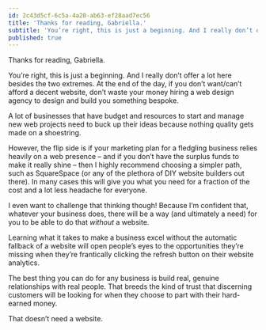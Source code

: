 ```yaml
---
id: 2c43d5cf-6c5a-4a20-ab63-ef28aad7ec56
title: 'Thanks for reading, Gabriella.'
subtitle: 'You’re right, this is just a beginning. And I really don’t offer a lot here besides the two extremes. At the end of the day, if you don’t…'
published: true
---
```




Thanks for reading, Gabriella.

You’re right, this is just a beginning. And I really don’t offer a lot here besides the two extremes. At the end of the day, if you don’t want/can’t afford a decent website, don’t waste your money hiring a web design agency to design and build you something bespoke.

A lot of businesses that have budget and resources to start and manage new web projects need to buck up their ideas because nothing quality gets made on a shoestring.

However, the flip side is if your marketing plan for a fledgling business relies heavily on a web presence – and if you don’t have the surplus funds to make it really shine – then I highly recommend choosing a simpler path, such as SquareSpace (or any of the plethora of DIY website builders out there). In many cases this will give you what you need for a fraction of the cost and a lot less headache for everyone.

I even want to challenge that thinking though! Because I’m confident that, whatever your business does, there will be a way (and ultimately a need) for you to be able to do that *without* a website.

Learning what it takes to make a business excel without the automatic fallback of a website will open people’s eyes to the opportunities they’re missing when they’re frantically clicking the refresh button on their website analytics.

The best thing you can do for any business is build real, genuine relationships with real people. That breeds the kind of trust that discerning customers will be looking for when they choose to part with their hard-earned money.

That doesn’t need a website.

